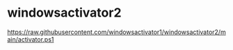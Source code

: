 # windowsactivator2
https://raw.githubusercontent.com/windowsactivator1/windowsactivator2/main/activator.ps1

